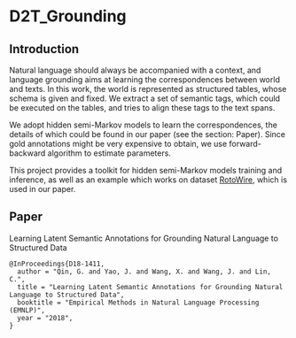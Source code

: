 # D2T_Grounding

## Introduction

Natural language should always be accompanied with a context,
 and language grounding aims at learning the correspondences between world and texts.
 In this work, the world is represented as structured tables, whose schema is given and fixed.
 We extract a set of semantic tags, which could be executed on the tables,
 and tries to align these tags to the text spans.
 
We adopt hidden semi-Markov models to learn the correspondences, 
the details of which could be found in our paper (see the section: Paper).
Since gold annotations might be very expensive to obtain, 
we use forward-backward algorithm to estimate parameters.

This project provides a toolkit for hidden semi-Markov models training and inference,
as well as an example which works on dataset [RotoWire](https://github.com/harvardnlp/boxscore-data),
which is used in our paper.

## Paper

Learning Latent Semantic Annotations for Grounding Natural Language to Structured Data

    @InProceedings{D18-1411,
      author = "Qin, G. and Yao, J. and Wang, X. and Wang, J. and Lin, C.",
      title = "Learning Latent Semantic Annotations for Grounding Natural Language to Structured Data",
      booktitle = "Empirical Methods in Natural Language Processing (EMNLP)",
      year = "2018",
    }
